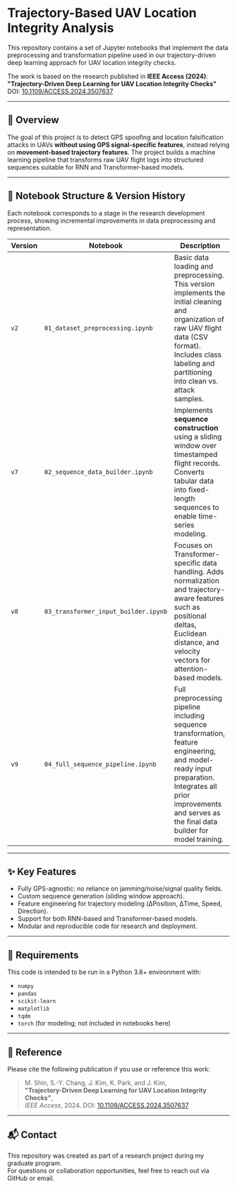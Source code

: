 # Trajectory-Based UAV Location Integrity Analysis

This repository contains a set of Jupyter notebooks that implement the data preprocessing and transformation pipeline used in our trajectory-driven deep learning approach for UAV location integrity checks.

The work is based on the research published in **IEEE Access (2024)**:  
**"Trajectory-Driven Deep Learning for UAV Location Integrity Checks"**  
DOI: [10.1109/ACCESS.2024.3507637](https://doi.org/10.1109/ACCESS.2024.3507637)

---

## 📌 Overview

The goal of this project is to detect GPS spoofing and location falsification attacks in UAVs **without using GPS signal-specific features**, instead relying on **movement-based trajectory features**. The project builds a machine learning pipeline that transforms raw UAV flight logs into structured sequences suitable for RNN and Transformer-based models.

---

## 🧱 Notebook Structure & Version History

Each notebook corresponds to a stage in the research development process, showing incremental improvements in data preprocessing and representation.

| Version | Notebook                         | Description |
|--------|----------------------------------|-------------|
| `v2`   | `01_dataset_preprocessing.ipynb` | Basic data loading and preprocessing. This version implements the initial cleaning and organization of raw UAV flight data (CSV format). Includes class labeling and partitioning into clean vs. attack samples. |
| `v7`   | `02_sequence_data_builder.ipynb` | Implements **sequence construction** using a sliding window over timestamped flight records. Converts tabular data into fixed-length sequences to enable time-series modeling. |
| `v8`   | `03_transformer_input_builder.ipynb` | Focuses on Transformer-specific data handling. Adds normalization and trajectory-aware features such as positional deltas, Euclidean distance, and velocity vectors for attention-based models. |
| `v9`   | `04_full_sequence_pipeline.ipynb` | Full preprocessing pipeline including sequence transformation, feature engineering, and model-ready input preparation. Integrates all prior improvements and serves as the final data builder for model training. |

---

## ✨ Key Features

- Fully GPS-agnostic: no reliance on jamming/noise/signal quality fields.
- Custom sequence generation (sliding window approach).
- Feature engineering for trajectory modeling (ΔPosition, ΔTime, Speed, Direction).
- Support for both RNN-based and Transformer-based models.
- Modular and reproducible code for research and deployment.

---

## 🔧 Requirements

This code is intended to be run in a Python 3.8+ environment with:

- `numpy`
- `pandas`
- `scikit-learn`
- `matplotlib`
- `tqdm`
- `torch` (for modeling; not included in notebooks here)

---

## 📄 Reference

Please cite the following publication if you use or reference this work:

> M. Shin, S.-Y. Chang, J. Kim, K. Park, and J. Kim,  
> **"Trajectory-Driven Deep Learning for UAV Location Integrity Checks"**,  
> *IEEE Access*, 2024. DOI: [10.1109/ACCESS.2024.3507637](https://doi.org/10.1109/ACCESS.2024.3507637)

---

## 📬 Contact

This repository was created as part of a research project during my graduate program.  
For questions or collaboration opportunities, feel free to reach out via GitHub or email.

